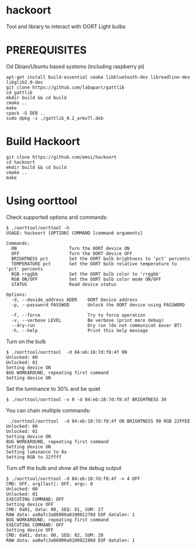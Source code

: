 # hackoort
Tool and library to interact with OORT Light bulbs

PREREQUISITES
=============
Od Dbian/Ubuntu based systems (including raspberry pi)
```
apt-get install build-essential cmake libbluetooth-dev libreadline-dev libglib2.0-dev
git clone https://github.com/labapart/gattlib
cd gattlib
mkdir build && cd build
cmake ..
make
cpack -G DEB ..
sudo dpkg -i ./gattlib_0.2_armv7l.deb 
```

Build Hackoort
=============

```
git clone https://github.com/emsi/hackoort
cd hackoort
mkdir build && cd build
cmake ..
make
```

Using oorttool
==============

Check supported options and commands:
```
$ ./oorttool/oorttool -h
USAGE: hackoort [OPTION] COMMAND [command arguments]

Commands:
  ON                    Turn the OORT device ON
  OFF                   Turn the OORT device OFF
  BRIGHTNESS pct        Set the OORT bulb brightness to 'pct' percents
  TEMPERATURE pct       Set the OORT bulb relative temperature to 'pct' percents
  RGB rrggbb            Set the OORT bulb color to 'rrggbb'
  RGB ON/OFF            Set the OORT bulb color mode ON/OFF
  STATUS                Read device status

Options:
  -d, --devide_address ADDR    OORT Device address
  -p, --password PASSWOD       Unlock the OORT device using PASSWORD

  -f, --force                  Try to force operation
  -v, --verbose LEVEL          Be verbose (print more debug)
  --dry-run                    Dry run (do not communicat eover BT)
  -h, --help                   Print this help message
```
Turn on the bulb
```
$ ./oorttool/oorttool  -d 84:eb:18:7d:f8:4f ON
Unlocked: 00
Unlocked: 01
Setting device ON
BUG WORKAROUND, repeating first command
Setting device ON
```
Set the luminance to 30% and be quiet
```
$ ./oorttool/oorttool -v 0 -d 84:eb:18:7d:f8:4f BRIGHTNESS 30
```
You can chain multiple commands:
```
 ./oorttool/oorttool  -d 84:eb:18:7d:f8:4f ON BRIGHTNESS 90 RGB 22FFEE
Unlocked: 00
Unlocked: 01
Setting device ON
BUG WORKAROUND, repeating first command
Setting device ON
Setting luminance to 0a
Setting RGB to 22ffff
```
Turn off the bulb and show all the debug output
```
$ ./oorttool/oorttool -d 84:eb:18:7d:f8:4f -v 4 OFF
CMD: OFF, arg[last]: OFF, argc: 0
Unlocked: 00
Unlocked: 01
EXECUTING COMMAND: OFF
Setting device OFF
CMD: 0a01, data: 00, SEQ: 01, SUM: 27
RAW data: aa0afc3a86000a010001270d EOF datalen: 1
BUG WORKAROUND, repeating first command
EXECUTING COMMAND: OFF
Setting device OFF
CMD: 0a01, data: 00, SEQ: 02, SUM: 28
RAW data: aa0afc3a86000a010002280d EOF datalen: 1
```
